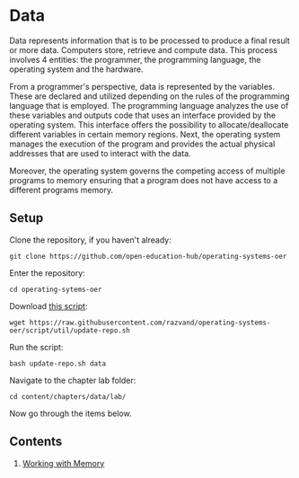 # Data

Data represents information that is to be processed to produce a final result or more data.
Computers store, retrieve and compute data. This process involves 4 entities: the programmer, the programming language, the operating system and the hardware.

From a programmer's perspective, data is represented by the variables.
These are declared and utilized depending on the rules of the programming language that is employed.
The programming language analyzes the use of these variables and outputs code that uses an interface provided by the operating system.
This interface offers the possibility to allocate/deallocate different variables in certain memory regions.
Next, the operating system manages the execution of the program and provides the actual physical addresses that are used to interact with the data.

Moreover, the operating system governs the competing access of multiple programs to memory ensuring that a program does not have access to a different programs memory.

## Setup

Clone the repository, if you haven't already:

```
git clone https://github.com/open-education-hub/operating-systems-oer
```

Enter the repository:

```
cd operating-sytems-oer
```

Download [this script](https://raw.githubusercontent.com/razvand/operating-systems-oer/script/util/update-repo.sh):

```
wget https://raw.githubusercontent.com/razvand/operating-systems-oer/script/util/update-repo.sh
```

Run the script:

```
bash update-repo.sh data
```

Navigate to the chapter lab folder:

```
cd content/chapters/data/lab/
```

Now go through the items below.

## Contents

1. [Working with Memory](content/working-memory.md)


